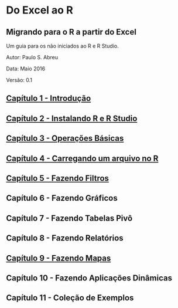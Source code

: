# Do Excel ao R

## Migrando para o R a partir do Excel

Um guia para os não iniciados ao R e R Studio.

Autor: Paulo S. Abreu

Data: Maio 2016

Versão: 0.1

## [Capítulo 1 - Introdução](introducao)

## [Capítulo 2 - Instalando R e R Studio](instalando)

## [Capítulo 3 - Operações Básicas](opbasicas)

## [Capítulo 4 - Carregando um arquivo no R](cap3)

## [Capítulo 5 - Fazendo Filtros](cap5)

## Capítulo 6 - Fazendo Gráficos

## Capítulo 7 - Fazendo Tabelas Pivô

## Capítulo 8 - Fazendo Relatórios

## [Capítulo 9 - Fazendo Mapas](cap8)

## Capítulo 10 - Fazendo Aplicações Dinâmicas

## Capítulo 11 - Coleção de Exemplos





